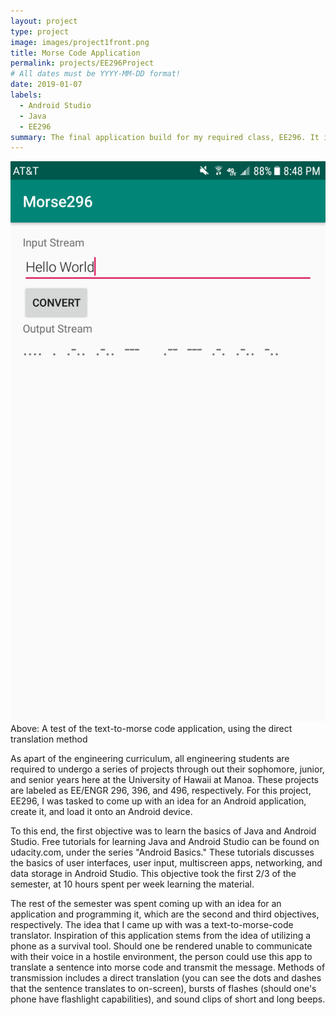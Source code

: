 ```yaml
---
layout: project
type: project
image: images/project1front.png
title: Morse Code Application
permalink: projects/EE296Project
# All dates must be YYYY-MM-DD format!
date: 2019-01-07
labels:
  - Android Studio
  - Java
  - EE296
summary: The final application build for my required class, EE296. It is a text-to-morse-code translator. 
---
```


<div class="ui small rounded images">
  <img class="ui image" src="../images/project1pic.png">
</div>
Above: A test of the text-to-morse code application, using the direct translation method 

As apart of the engineering curriculum, all engineering students are required to undergo a series of projects through out their sophomore, junior, and senior years here at the University of Hawaii at Manoa. These projects are labeled as EE/ENGR 296, 396, and 496, respectively. For this project, EE296, I was tasked to come up with an idea for an Android application, create it, and load it onto an Android device.

To this end, the first objective was to learn the basics of Java and Android Studio. Free tutorials for learning Java and Android Studio can be found on udacity.com, under the series "Android Basics." These tutorials discusses the basics of user interfaces, user input, multiscreen apps, networking, and data storage in Android Studio. This objective took the first 2/3 of the semester, at 10 hours spent per week learning the material.

The rest of the semester was spent coming up with an idea for an application and programming it, which are the second and third objectives, respectively. The idea that I came up with was a text-to-morse-code translator. Inspiration of this application stems from the idea of utilizing a phone as a survival tool. Should one be rendered unable to communicate with their voice in a hostile environment, the person could use this app to translate a sentence into morse code and transmit the message. Methods of transmission includes a direct translation (you can see the dots and dashes that the sentence translates to on-screen), bursts of flashes (should one's phone have flashlight capabilities), and sound clips of short and long beeps.  







